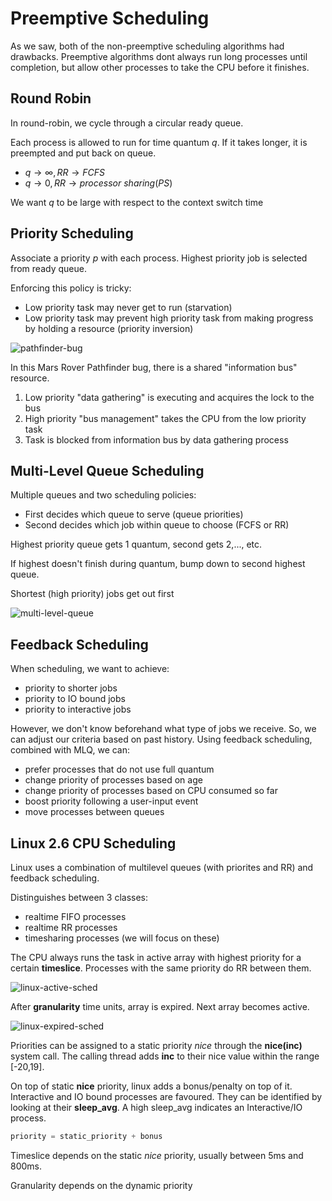 # Preemptive Scheduling
As we saw, both of the non-preemptive scheduling algorithms had drawbacks. Preemptive algorithms dont always run long processes until completion, but allow other processes to take the CPU before it finishes.

## Round Robin
In round-robin, we cycle through a circular ready queue.

Each process is allowed to run for time quantum *q*. If it takes longer, it is preempted and put back on queue.
* $q \rightarrow \infty, RR \rightarrow FCFS$
* $q \rightarrow 0, RR \rightarrow processor\ sharing (PS)$

We want *q* to be large with respect to the context switch time

## Priority Scheduling
Associate a priority *p* with each process. Highest priority job is selected from ready queue.

Enforcing this policy is tricky:
* Low priority task may never get to run (starvation)
* Low priority task may prevent high priority task from making progress by holding a resource (priority inversion)

![pathfinder-bug](pathfinder-bug.png)

In this Mars Rover Pathfinder bug, there is a shared "information bus" resource.
1. Low priority "data gathering" is executing and acquires the lock to the bus
2. High priority "bus management" takes the CPU from the low priority task
3. Task is blocked from information bus by data gathering process

## Multi-Level Queue Scheduling
Multiple queues and two scheduling policies:
* First decides which queue to serve (queue priorities)
* Second decides which job within queue to choose (FCFS or RR)

Highest priority queue gets 1 quantum, second gets 2,..., etc.

If highest doesn't finish during quantum, bump down to second highest queue.

Shortest (high priority) jobs get out first

![multi-level-queue](multi-level-queue.png)

## Feedback Scheduling
When scheduling, we want to achieve:
* priority to shorter jobs
* priority to IO bound jobs
* priority to interactive jobs

However, we don't know beforehand what type of jobs we receive. So, we can adjust our criteria based on past history. Using feedback scheduling, combined with MLQ, we can:
* prefer processes that do not use full quantum
* change priority of processes based on age
* change priority of processes based on CPU consumed so far
* boost priority following a user-input event
* move processes between queues

## Linux 2.6 CPU Scheduling
Linux uses a combination of multilevel queues (with priorites and RR) and feedback scheduling.

Distinguishes between 3 classes:
* realtime FIFO processes
* realtime RR processes
* timesharing processes (we will focus on these)

The CPU always runs the task in active array with highest priority for a certain **timeslice**. Processes with the same priority do RR between them.

![linux-active-sched](linux-active-sched.png)

After **granularity** time units, array is expired. Next array becomes active.

![linux-expired-sched](linux-expired-sched.png)

Priorities can be assigned to a static priority *nice* through the **nice(inc)** system call. The calling thread adds **inc** to their nice value within the range [-20,19].

On top of static **nice** priority, linux adds a bonus/penalty on top of it. Interactive and IO bound processes are favoured. They can be identified by looking at their **sleep_avg**. A high sleep_avg indicates an Interactive/IO process.

```c
priority = static_priority + bonus
```

Timeslice depends on the static *nice* priority, usually between 5ms and 800ms.

Granularity depends on the dynamic priority
